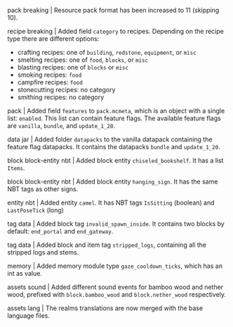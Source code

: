 pack breaking | Resource pack format has been increased to 11 (skipping 10).

recipe breaking | Added field `category` to recipes. Depending on the recipe type there are different options:
* crafting recipes: one of `building`, `redstone`, `equipment`, or `misc`
* smelting recipes: one of `food`, `blocks`, or `misc`
* blasting recipes: one of `blocks` or `misc`
* smoking recipes: `food`
* campfire recipes: `food`
* stonecutting recipes: no category
* smithing recipes: no category

pack | Added field `features` to `pack.mcmeta`, which is an object with a single list: `enabled`. This list can contain feature flags. The available feature flags are `vanilla`, `bundle`, and `update_1_20`.

data jar | Added folder `datapacks` to the vanilla datapack containing the feature flag datapacks. It contains the datapacks `bundle` and `update_1_20`.

block block-entity nbt | Added block entity `chiseled_bookshelf`. It has a list `Items`.

block block-entity nbt | Added block entity `hanging_sign`. It has the same NBT tags as other signs.

entity nbt | Added entity `camel`. It has NBT tags `IsSitting` (boolean) and `LastPoseTick` (long)

tag data | Added block tag `invalid_spawn_inside`. It contains two blocks by default: `end_portal` and `end_gateway`.

tag data | Added block and item tag `stripped_logs`, containing all the stripped logs and stems.

memory | Added memory module type `gaze_cooldown_ticks`, which has an int as value.

assets sound | Added different sound events for bamboo wood and nether wood, prefixed with `block.bamboo_wood` and `block.nether_wood` respectively.

assets lang | The realms translations are now merged with the base language files.
